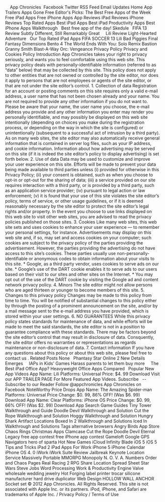     App Chronicles  Facebook Twitter RSS Feed Email Updates Home App Trailers Apps Gone Free Editor's Picks: The Best Free Apps of the Week Free iPad Apps Free iPhone Apps App Reviews iPad Reviews iPhone Reviews Top Rated Apps Best iPad Apps Best iPad Productivity Apps Best iPhone Apps Walkthrough   Best free app of the day! Skedule   FIFA 13 Review Subtly Different, Still Remarkably Great     Lili Review Light-Hearted Adventure   Our Top Rated iPad Apps FIFA SOCCER 13 Lili Bad Piggies Final Fantasy Dimensions Bento 4 The World Ends With You: Solo Remix Bastion Granny Smith Blast-A-Way Orc: Vengeance Privacy Policy Privacy and Cookies Policy Introduction App Chronicles takes your right to privacy seriously, and wants you to feel comfortable using this web site. This privacy policy deals with personally-identifiable information (referred to as “data” below) that may be collected by this site. This policy does not apply to other entities that are not owned or controlled by the site editor, nor does it apply to persons that are not employees or agents of the site editor, or that are not under the site editor’s control. 1. Collection of data Registration for an account or posting comments on this site requires only a valid e-mail address, a user name that has not been chosen already and your name. You are not required to provide any other information if you do not want to. Please be aware that your name, the user name you choose, the e-mail address you provide and any other information you enter may render you personally identifiable, and may possibly be displayed on this web site intentionally (depending on choices you make during the registration process, or depending on the way in which the site is configured) or unintentionally (subsequent to a successful act of intrusion by a third party). As on many web sites, the site editor may also automatically receive general information that is contained in server log files, such as your IP address, and cookie information. Information about how advertising may be served on this site (if it is indeed the site editor’s policy to display advertising) is set forth below. 2. Use of data Data may be used to customize and improve your user experience on this site. Efforts will be made to prevent your data being made available to third parties unless (i) provided for otherwise in this Privacy Policy; (ii) your consent is obtained, such as when you choose to opt-in or opt-out for the sharing of data; (iii) a service provided on our site requires interaction with a third party, or is provided by a third party, such as an application service provider; (iv) pursuant to legal action or law enforcement; (v) it is found that your use of this site violates the site editor’s policy, terms of service, or other usage guidelines, or if it is deemed reasonably necessary by the site editor to protect the site editor’s legal rights and/or property. In the event you choose to use links displayed on this web site to visit other web sites, you are advised to read the privacy policies published on those sites. 3. Cookies Like many web sites, this web site sets and uses cookies to enhance your user experience — to remember your personal settings, for instance. Advertisements may display on this web site and, if so, may set and access cookies on your computer; such cookies are subject to the privacy policy of the parties providing the advertisement. However, the parties providing the advertising do not have access to this site’s cookies. These parties usually use non-personally-identifiable or anonymous codes to obtain information about your visits to this site. \* Google, as a third party vendor, uses cookies to serve ads on our site. \* Google’s use of the DART cookie enables it to serve ads to our users based on their visit to our sites and other sites on the Internet. \* You may opt out of the use of the DART cookie by visiting the Google ad and content network privacy policy. 4. Minors The site editor might not allow persons who are aged thirteen or younger to become members of this site. 5. Changes to this privacy policy Changes may be made to this policy from time to time. You will be notified of substantial changes to this policy either by through the posting of a prominent announcement on the site, and/or by a mail message sent to the e-mail address you have provided, which is stored within your user settings. 6. NO GUARANTEES While this privacy policy states standards for maintenance of data, and while efforts will be made to meet the said standards, the site editor is not in a position to guarantee compliance with these standards. There may be factors beyond the site editor’s control that may result in disclosure of data. Consquently, the site editor offers no warranties or representations as regards maintenance or non-disclosure of data. 7. Contact information If you have any questions about this policy or about this web site, please feel free to contact us . Related Posts None   Phantasy Star Online 2 New Details Emerges     IAPs in Kids' Games Harass parents to let them buy more     The Best iPad Office App? Heavyweight Office Apps Compared   Popular New App Videos App Name: Lili Platforms: Universal Price: $4. 99 Download Visit our APP TRAILER PAGE For More Featured App Videos. Subscribe   -- Subscribe to our Reader Follow @appchronicles App Chronicles on Facebook NoteWorthy Price Drops App Name: The Amazing Spider-man Platforms: Universal Price Change: $0. 99, 86% OFF! (Was $6. 99) Download App Name: Clear Platforms: iPhone OS Price Change: $0. 99, 66% OFF! (Was $2. 99) Download App Search Game Guides Tiny Tower Walkthrough and Guide Doodle Devil Walkthrough and Solution Cut the Rope Walkthrough and Solution Hoggy Walkthrough and Solution Hungry Shark Artifact Locations Boxed In 2 Walkthrough and Solutions Iced In Walkthrough and Solutions Tags alternative browsers Angry Birds App Store Chaos Rings Christmas Apps Clamcase Cut the Rope Doodle Devil Eternal Legacy free app contest free iPhone app contest Gameloft Google GPS Navigators hero of sparta Hot New Games iCloud Infinity Blade iOS 5 iOS 5 Tips and Tricks iPad 2 iPad Apps For Work iPhone 5 iPhone Calendar iPhone OS 4. 0 iWork iWork Suite Review Jailbreak Keynote Location Service Massively Portable MMORPG Monopoly N. O. V. A. Numbers Order and Chaos Pages Real Racing 2 RPG Share Location Spread Sheet Star Wars Steve Jobs Word Processing Work & Productivity Engine Valve wholesale wedding jewelry Hot Forging label printer trocar silicone manufacturer hard drive duplicator Web Design HOLLOW WALL ANCHOR Socket set © 2012 App Chronicles. All Rights Reserved. This site is not associated with Apple Inc. or its partners. iPod, iPhone, and Safari are trademarks of Apple Inc. / Privacy Policy / Terms of Use